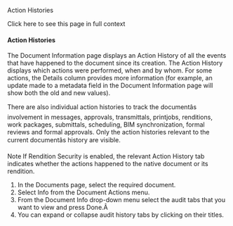Action Histories

Click here to see this page in full context

####  Action Histories

The Document Information page displays an Action History of all the events
that have happened to the document since its creation. The Action History
displays which actions were performed, when and by whom. For some actions, the
Details column provides more information (for example, an update made to a
metadata field in the Document Information page will show both the old and new
values).

There are also individual action histories to track the documentâs
involvement in messages, approvals, transmittals, printjobs, renditions, work
packages, submittals, scheduling, BIM synchronization, formal reviews and
formal approvals. Only the action histories relevant to the current
documentâs history are visible.

Note  If Rendition Security is enabled, the relevant Action History tab
indicates whether the actions happened to the native document or its
rendition.

  1. In the Documents page, select the required document. 
  2. Select Info from the Document Actions menu. 
  3. From the Document Info drop-down menu select the audit tabs that you want to view and press Done.Â 
  4. You can expand or collapse audit history tabs by clicking on their titles. 

